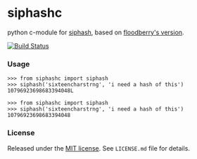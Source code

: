 siphashc
========

python c-module for [siphash][1], based on [floodberry's version][2].

[![Build Status](https://travis-ci.org/carlopires/siphashc.png?branch=master)](https://travis-ci.org/carlopires/siphashc)

### Usage

~~~ python2.7.x
>>> from siphashc import siphash
>>> siphash('sixteencharstrng', 'i need a hash of this')
10796923698683394048L
~~~

~~~ python3.4.x
>>> from siphashc import siphash
>>> siphash('sixteencharstrng', 'i need a hash of this')
10796923698683394048
~~~

### License

Released under the [MIT license](http://www.opensource.org/licenses/mit-license.php). See `LICENSE.md` file for details.

[1]: https://131002.net/siphash/
[2]: https://github.com/floodyberry/siphash
